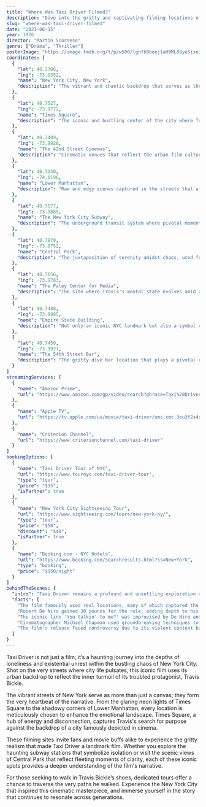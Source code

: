 ```yaml
---
title: "Where Was Taxi Driver Filmed?"
description: "Dive into the gritty and captivating filming locations of Taxi Driver, as we uncover the streets that brought Martin Scorsese's iconic film to life."
slug: "where-was-taxi-driver-filmed"
date: "2023-06-15"
year: 1976
director: "Martin Scorsese"
genre: ["Drama", "Thriller"]
posterImage: "https://image.tmdb.org/t/p/w500/lghfb8beej1aH9ML8QyeSixniom.jpg"
coordinates: [
  { 
    "lat": 40.7306, 
    "lng": -73.9352, 
    "name": "New York City, New York", 
    "description": "The vibrant and chaotic backdrop that serves as the heart of Travis Bickle’s story."
  },
  { 
    "lat": 40.7527, 
    "lng": -73.9772, 
    "name": "Times Square", 
    "description": "The iconic and bustling center of the city where Travis wanders in search of connection."
  },
  { 
    "lat": 40.7409, 
    "lng": -73.9926, 
    "name": "The 42nd Street Cinemas", 
    "description": "Cinematic venues that reflect the urban film culture depicted throughout the movie."
  },
  { 
    "lat": 40.7150, 
    "lng": -74.0196, 
    "name": "Lower Manhattan", 
    "description": "Raw and edgy scenes captured in the streets that afford a glimpse into the darker side of the city."
  },
  { 
    "lat": 40.7577, 
    "lng": -73.9885, 
    "name": "The New York City Subway", 
    "description": "The underground transit system where pivotal moments of isolation unfold."
  },
  { 
    "lat": 40.7870, 
    "lng": -73.9752, 
    "name": "Central Park", 
    "description": "The juxtaposition of serenity amidst chaos, used for reflective moments by the protagonist."
  },
  { 
    "lat": 40.7656, 
    "lng": -73.9783, 
    "name": "The Paley Center for Media", 
    "description": "The site where Travis's mental state evolves amid a backdrop of media consumption."
  },
  { 
    "lat": 40.7488, 
    "lng": -73.9885, 
    "name": "Empire State Building", 
    "description": "Not only an iconic NYC landmark but also a symbol of Travis’s aspirations and struggles."
  },
  { 
    "lat": 40.7450, 
    "lng": -73.9927, 
    "name": "The 54th Street Bar", 
    "description": "The gritty dive bar location that plays a pivotal role in character interactions."
  }
]
streamingServices: [
  {
    "name": "Amazon Prime",
    "url": "https://www.amazon.com/gp/video/search?phrase=Taxi%20Driver"
  },
  {
    "name": "Apple TV",
    "url": "https://tv.apple.com/us/movie/taxi-driver/umc.cmc.3eu3f2s4xr64t8m45k4p8z8q"
  },
  {
    "name": "Criterion Channel",
    "url": "https://www.criterionchannel.com/taxi-driver"
  }
]
bookingOptions: [
  {
    "name": "Taxi Driver Tour of NYC",
    "url": "https://www.tournyc.com/taxi-driver-tour",
    "type": "tour",
    "price": "$35",
    "isPartner": true
  },
  {
    "name": "New York City Sightseeing Tour",
    "url": "https://www.sightseeing.com/tours/new-york-ny/",
    "type": "tour",
    "price": "$50",
    "discount": "$40",
    "isPartner": true
  },
  {
    "name": "Booking.com - NYC Hotels",
    "url": "https://www.booking.com/searchresults.html?ss=New+York",
    "type": "booking",
    "price": "$150/night"
  }
]
behindTheScenes: {
  "intro": "Taxi Driver remains a profound and unsettling exploration of urban alienation and mental distress, brought to life by Martin Scorsese's masterful direction. The film's locations in New York City not only serve as a backdrop but also amplify the psychological unraveling of the protagonist, Travis Bickle.",
  "facts": [
    "The film famously used real locations, many of which captured the gritty essence of 1970s New York, making it a time capsule of the era.",
    "Robert De Niro gained 30 pounds for the role, adding depth to his portrayal of Travis Bickle, a character struggling with disconnection.",
    "The iconic line 'You talkin' to me?' was improvised by De Niro and has since become one of the most famous quotes in film history.",
    "Cinematographer Michael Chapman used groundbreaking techniques to capture the urban landscape at night, emphasizing isolation.",
    "The film's release faced controversy due to its violent content but has since achieved critical acclaim, receiving multiple Academy Award nominations."
  ]
}
---
```


<TaxiDriverGuide />

Taxi Driver is not just a film; it’s a haunting journey into the depths of loneliness and existential unrest within the bustling chaos of New York City. Shot on the very streets where city life pulsates, this iconic film uses its urban backdrop to reflect the inner turmoil of its troubled protagonist, Travis Bickle.

The vibrant streets of New York serve as more than just a canvas; they form the very heartbeat of the narrative. From the glaring neon lights of Times Square to the shadowy corners of Lower Manhattan, every location is meticulously chosen to enhance the emotional landscape. Times Square, a hub of energy and disconnection, captures Travis's search for purpose against the backdrop of a city famously depicted in cinema.

These filming sites invite fans and movie buffs alike to experience the gritty realism that made Taxi Driver a landmark film. Whether you explore the haunting subway stations that symbolize isolation or visit the scenic views of Central Park that reflect fleeting moments of clarity, each of these iconic spots provides a deeper understanding of the film's narrative.

For those seeking to walk in Travis Bickle’s shoes, dedicated tours offer a chance to traverse the very paths he walked. Experience the New York City that inspired this cinematic masterpiece, and immerse yourself in the story that continues to resonate across generations. 